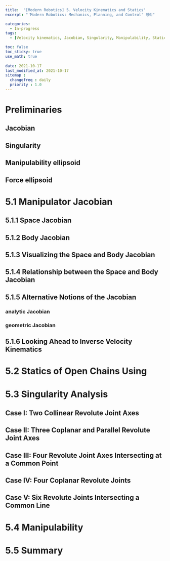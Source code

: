 ```yaml
---
title:  "[Modern Robotics] 5. Velocity Kinematics and Statics"
excerpt: "'Modern Robotics: Mechanics, Planning, and Control' 정리"

categories:
  - In-progress
tags:
  - [Velocity kinematics, Jacobian, Singularity, Manipulability, Statics, ]

toc: false
toc_sticky: true
use_math: true
 
date: 2021-10-17
last_modified_at: 2021-10-17
sitemap :
  changefreq : daily
  priority : 1.0
---
```


# Preliminaries

## Jacobian

## Singularity

## Manipulability ellipsoid

## Force ellipsoid


# 5.1 Manipulator Jacobian

## 5.1.1 Space Jacobian

## 5.1.2 Body Jacobian

## 5.1.3 Visualizing the Space and Body Jacobian

## 5.1.4 Relationship between the Space and Body Jacobian

## 5.1.5 Alternative Notions of the Jacobian

### **analytic Jacobian**

### **geometric Jacobian**

## 5.1.6 Looking Ahead to Inverse Velocity Kinematics


# 5.2 Statics of Open Chains Using


# 5.3 Singularity Analysis

## Case I: Two Collinear Revolute Joint Axes

## Case II: Three Coplanar and Parallel Revolute Joint Axes

## Case III: Four Revolute Joint Axes Intersecting at a Common Point

## Case IV: Four Coplanar Revolute Joints

## Case V: Six Revolute Joints Intersecting a Common Line


# 5.4 Manipulability


# 5.5 Summary